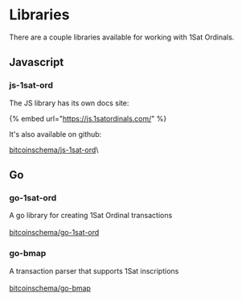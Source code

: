 # Libraries

There are a couple libraries available for working with 1Sat Ordinals.

## Javascript

### js-1sat-ord

The JS library has its own docs site:

{% embed url="https://js.1satordinals.com/" %}

It's also available on github:

[bitcoinschema/js-1sat-ord](https://github.com/bitcoinschema/js-1sat-ord)\


## Go

### go-1sat-ord

A go library for creating 1Sat Ordinal transactions\
\
[bitcoinschema/go-1sat-ord](https://github.com/bitcoinschema/go-1sat-ord)

### go-bmap

A transaction parser that supports 1Sat inscriptions\
\
[bitcoinschema/go-bmap](https://github.com/bitcoinschema/go-bmap)

